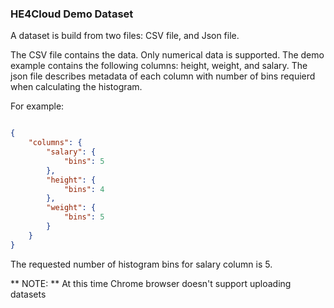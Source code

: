 ### HE4Cloud Demo Dataset

A dataset is build from two files: CSV file, and Json file.

The CSV file contains the data. Only numerical data is supported. The demo example contains the following columns: height, weight, and salary.
The json file describes metadata of each column with number of bins requierd when calculating the histogram. 

For example: 

```json

{
    "columns": {
        "salary": {
            "bins": 5
        },
        "height": {
            "bins": 4
        },
        "weight": {
            "bins": 5
        }
    }
}

``` 

The requested number of histogram bins for salary column is 5.

** NOTE: ** At this time Chrome browser doesn't support uploading datasets
